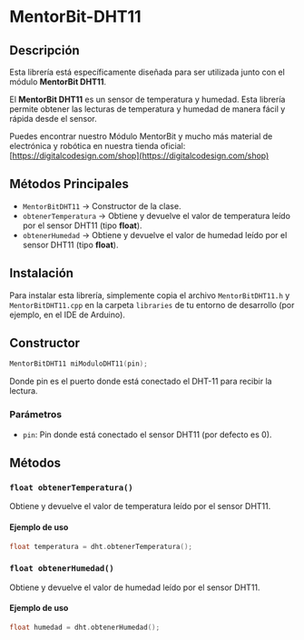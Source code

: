 # MentorBit-DHT11

## Descripción

Esta librería está específicamente diseñada para ser utilizada junto con el módulo **MentorBit DHT11**.

El **MentorBit DHT11** es un sensor de temperatura y humedad. Esta librería permite obtener las lecturas de temperatura y humedad de manera fácil y rápida desde el sensor.

Puedes encontrar nuestro Módulo MentorBit y mucho más material de electrónica y robótica en nuestra tienda oficial:  [https://digitalcodesign.com/shop](https://digitalcodesign.com/shop)

## Métodos Principales

- `MentorBitDHT11` → Constructor de la clase.
- `obtenerTemperatura` → Obtiene y devuelve el valor de temperatura leído por el sensor DHT11 (tipo **float**).
- `obtenerHumedad` → Obtiene y devuelve el valor de humedad leído por el sensor DHT11 (tipo **float**).

## Instalación

Para instalar esta librería, simplemente copia el archivo `MentorBitDHT11.h` y `MentorBitDHT11.cpp` en la carpeta `libraries` de tu entorno de desarrollo (por ejemplo, en el IDE de Arduino).

## Constructor

```cpp
MentorBitDHT11 miModuloDHT11(pin);
```

Donde pin es el puerto donde está conectado el DHT-11 para recibir la lectura.

### Parámetros

- `pin`: Pin donde está conectado el sensor DHT11 (por defecto es 0).

## Métodos

### `float obtenerTemperatura()`

Obtiene y devuelve el valor de temperatura leído por el sensor DHT11.

#### Ejemplo de uso

```cpp
float temperatura = dht.obtenerTemperatura();
```

### `float obtenerHumedad()`

Obtiene y devuelve el valor de humedad leído por el sensor DHT11.

#### Ejemplo de uso

```cpp
float humedad = dht.obtenerHumedad();
```
